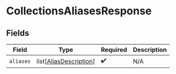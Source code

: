 # CollectionsAliasesResponse


## Fields

| Field                                                             | Type                                                              | Required                                                          | Description                                                       |
| ----------------------------------------------------------------- | ----------------------------------------------------------------- | ----------------------------------------------------------------- | ----------------------------------------------------------------- |
| `aliases`                                                         | list[[AliasDescription](../../models/shared/aliasdescription.md)] | :heavy_check_mark:                                                | N/A                                                               |